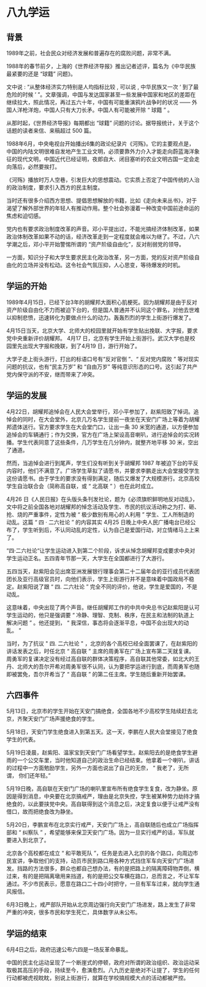 # 八九学运

## 背景

1989年之前，社会民众对经济发展和普遍存在的腐败问题，非常不满。

1988年的春节前夕，上海的《世界经济导报》推出记者述评，篇名为《中华民族最紧要的还是 “球籍” 问题》。

文中说 : “从整体经济实力特别是人均指标比较 , 可以说 , 中华民族又一次 ‘ 到了最危险的时候 ’ ”。文章强调，中国与发达国家甚至一些发展中国家和地区的差距在继续拉大，照此情况，再过五六十年，中国有可能重演鸦片战争时的状况 —— 外国人洋枪洋炮，中国人只有大刀长矛。中国人有可能被开除 “ 球籍 ” 。

从那时起，《世界经济导报》每期都出 “球籍” 问题的讨论。据导报统计，关于这个话题的读者来信、来稿超过 500 篇。

1988年6月，中央电视台开始播出6集的政论纪录片《河殇》。它的主要观点是，中国的内陆文明很难自发地产生工业文明，必须要靠外力介入才能走向蔚蓝海洋象征的现代文明，中国近代已经证明，夜郎自大、闭目塞听的农业文明古国一定会走向落后，必然要挨打。

《河殇》播放时万人空巷，引发巨大的思想震动。它实质上否定了中国传统的人治的政治制度，要求引入西方的民主制度。

当时还有很多介绍西方思想、提倡思想解放的书籍，比如《走向未来丛书》，对于渴望了解外部世界的年轻人有推动作用。整个社会弥漫着一种改变中国前途命运的焦虑和迫切感。

党内也有要求政治制度改革的声音。邓小平提出过，不能光搞经济体制改革，如果政治体制改革如果不动的话，经济改革走到一定程度就会难以为继了。不过，八六学潮之后，邓小平开始警惕所谓的 “资产阶级自由化”，反对削弱党的领导。

一方面，知识分子和大学生要求民主化政治改革，另一方面，党的反对资产阶级自由化的立场并没有松动。这令社会气氛压抑，人心思变，等待爆发的时机。

## 学运的开始

1989年4月15日，已经下台3年的胡耀邦大面积心肌梗死。因为胡耀邦是由于反对资产阶级自由化不力而被迫下台的，但是国人普通并不认同这个罪名，对他去世难以抑制悲愤，迅速转化为要做点什么的动力。轰轰烈烈的学生上街游行爆发了。

4月15日当天，北京大学、北师大的校园里就开始有学生贴出挽联、大字报，要求党中央重新评价胡耀邦。 4月17 日，北京有学生开始上街游行。武汉大学也是校园里先出现大字报和挽联，到了4月19 日，游行开始了。

大学子走上街头游行，打出的标语口号有“反对官倒 ”、“ 反对党内腐败 ” 等对现实问题的抗议，也有“民主万岁” 和 “自由万岁” 等纯意识形态的口号。这引起了共产党内保守派的不安，继而带来了冲突。

## 学运的发展

4月22日，胡耀邦追悼会在人民大会堂举行，邓小平参加了，赵紫阳致了悼词。追悼会的同时，在大会堂外，北京几万名学生提前一夜坐在天安门广场上等着为胡耀邦遗体送行。官方要求学生在大会堂门口，让出一条 30 米宽的通道，以方便参加追悼会的车辆通行；作为交换，官方在广场上架设高音喇叭，进行追悼会的实况转播。学生代表同意了这些条件，几万学生在几分钟内，就整齐地平移 30 米，空出了通道。

然而，当追悼会进行到尾声，学生们没有听到关于胡耀邦 1987 年被迫下台的平反内容时，他们不满意了。广场学生草拟了请愿书，并要求李鹏走出大会堂接受学生这份请愿书。由于学生的要求没有得到满足，随后又爆发了大规模游行。北京高校学生自治联合会（简称高自联，或 “ 北高联 ” ）也在此时成立。

4月26 日《人民日报》在头版头条刊发社论，题为《必须旗帜鲜明地反对动乱》，文中将之前全国各地对胡耀邦的悼念活动及学生、市民的抗议活动称之为打、砸、抢、烧的严重事件，定性为被 “ 极少数别有用心的人利用 ” 学生、工人所制造的动乱。这篇 “ 四 · 二六社论 ” 的内容其实 4月25 日晚上中央人民广播电台已经公布了，学生听到后，不认同动乱的定性，认为自己是爱国行动，对立情绪马上上来了。

“四·二六社论“让学生运动进入到第二个阶段，诉求从悼念胡耀邦变成要求中央对学生运动正名。五四青年节那一天，大学生在全国都进行了大游行。

五四当天，赵紫阳会见出席亚洲发展银行理事会第二十二届年会的亚行成员代表团团长及亚行高级官员时，向他们表示，学生上街游行并不是意味着中国政局不稳定。赵紫阳说了跟 “ 四. 二六社论 ” 完全不同的评价，他说，学生是爱国的，不是动乱。

这意味着，中央出现了两个声音。继任胡耀邦工作的中共中央总书记赵紫阳是认可学生运动的，他只是强调要 “ 冷静、理智、克制、秩序，在民主和法制的轨道上解决问题 ” 。他还提到， “ 我深信，事态将会逐渐平息，中国不会出现大的动乱。 ”

当时，为了抗议 " 四. 二六社论 " ，北京的各个高校已经全面罢课了，在赵紫阳的讲话发表之后，时任北京 “ 高自联 ” 主席的周勇军在广场上宣布第二天就复课。周勇军的复课决定没有经过高自联的群体决策程序，高自联其他常委，如北大的王丹、北师大的吾尔开希对周勇军很不认同，认为要把学运进行到底，而周勇军也随即被罢免，吾尔开希当了 “ 高自联 ” 的第二任主席。学生随后重新开始罢课。

## 六四事件

5月13日，北京市的学生开始在天安门搞绝食，全国各地不少高校学生陆续赶去北京，齐聚天安门广场声援绝食的学生。

5月18日，天安门学生绝食进入到第五天。这一天，李鹏在人民大会堂接见了绝食学生的代表。

5月19日凌晨，赵紫阳、温家宝到天安门广场看望学生。赵紫阳去的是绝食学生避雨的一个公交车里，当时他知道自己的政治生命已经结束。他拿着一个喇叭，讲话的过程中一方面勉励学生，另外一方面也说出了自己的无奈， “ 我老了，无所谓， 你们还年轻。” 

5月19日晚，高自联在天安门广场的喇叭里宣布所有绝食学生复食，改为静坐。原因是得到消息，中央要在北京搞戒严，理由是北京失控，学生被某种势力劫持才搞绝食的，以此要挟党中央。高自联得到这个消息之后，决定复食以便于让戒严没有借口，故而把绝食改为静坐。

5月20日，李鹏宣布在北京实行戒严，天安门广场上，高自联随后也成立广场指挥部和 “ 纠察队 ” ，希望能够来保卫天安门广场。因为一旦实行戒严的话，军队就要进入到北京了。

北京各个高校都在成立 “ 和平敢死队 ”，任务是去进入北京的各个路口，向周边市民宣讲，争取他们的支持，动员市民到路口用各种方式挡住军车向天安门广场进发。挡路的方法很多，群众也都自己想办法，有的是把路上的隔离障碍物弄倒，横过来，有的是把隔离墩用来挡道，有的是把公交车横在路口，总而言之，不让军车通过。不少市民表示，愿意在路口二十四小时把守，一旦有军车过来，就向学生通风报信。

6月3日晚上，戒严部队开始从北京周边强行向天安门广场进发，路上发生了非常严重的冲突，很多市民和学生死亡，具体数字从未公布。

## 学运的结束

6月4日之后，政府迅速公布六四是一场反革命暴乱。

中国的民主化运动呈现了一个断崖式的停顿，政府对所谓的政治组织、政治运动采取极其高压的手段，持续至今，愈演愈烈。八九历史是绝对不让提了，学生的任何行动都被虎视眈眈，别说上街游行，就算在学校搞规模大点的活动都被严控。